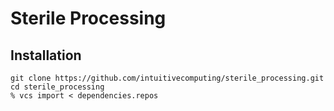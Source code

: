 # Sterile Processing

## Installation
```
git clone https://github.com/intuitivecomputing/sterile_processing.git
cd sterile_processing
% vcs import < dependencies.repos
```